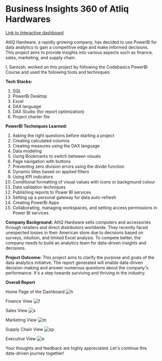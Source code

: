 # Business Insights 360 of Atliq Hardwares

[Link to Interactive dashboard](https://app.powerbi.com/groups/73742855-9300-448f-ab1a-d0457b7e7b6a/reports/fd1f9050-4e34-4c96-a14d-ee68bb2b388c/ReportSection0ac825050d6b67146c3e?experience=power-bi)



AtliQ Hardware, a rapidly growing company, has decided to use PowerBi for data analytics to gain a competitive edge and make informed decisions. This project aims to provide insights into various aspects such as finance, sales, marketing, and supply chain.

I, Santosh, worked on this project by following the Codebasics PowerBi Course and used the following tools and techniques:

**Tech Stacks:**

1. SQL
2. PowerBi Desktop
3. Excel
4. DAX language
5. DAX Studio (for report optimization)
6. Project charter file

**PowerBI Techniques Learned:**

1.  Asking the right questions before starting a project
2.  Creating calculated columns
3.  Creating measures using the DAX language
4.  Data modeling
5.  Using Bookmarks to switch between visuals
6.  Page navigation with buttons
7.  Preventing zero division errors using the divide function
8.  Dynamic titles based on applied filters
9.  Using KPI indicators
10. Conditional formatting of visual values with icons or background colour
11. Data validation techniques
12. Publishing reports to Power BI services
13. Setting up a personal gateway for data auto-refresh
14. Creating PowerBi Apps
15. Collaborating, managing workspaces, and setting access permissions in Power BI services

**Company Background:**
AtliQ Hardware sells computers and accessories through retailers and direct distributors worldwide. They recently faced unexpected losses in their American store due to decisions based on surveys, intuition, and limited Excel analysis. To compete better, the company needs to build an analytics team for data-driven insights and decisions.

**Project Outcome:**
This project aims to clarify the purpose and goals of the data analytics initiative. The report generated will enable data-driven decision-making and answer numerous questions about the company's performance. It's a step towards surviving and thriving in the industry.

**Overall Report**

Home Page of the Dashboard
![h](https://app.powerbi.com/groups/73742855-9300-448f-ab1a-d0457b7e7b6a/reports/fd1f9050-4e34-4c96-a14d-ee68bb2b388c/ReportSection0e765c0061580b067c73?experience=power-bi)

Finance View
![f](https://app.powerbi.com/groups/73742855-9300-448f-ab1a-d0457b7e7b6a/reports/fd1f9050-4e34-4c96-a14d-ee68bb2b388c/ReportSection3e6d270a5b20870d7cd8?experience=power-bi)

Sales View
![s](https://app.powerbi.com/groups/73742855-9300-448f-ab1a-d0457b7e7b6a/reports/fd1f9050-4e34-4c96-a14d-ee68bb2b388c/ReportSectionbece390d4eee30b77c11?experience=power-bi)

Marketing View
![m](https://app.powerbi.com/groups/73742855-9300-448f-ab1a-d0457b7e7b6a/reports/fd1f9050-4e34-4c96-a14d-ee68bb2b388c/ReportSectionf24034e2944b6ac43986?experience=power-bi)

Supply Chain View
![sp](https://app.powerbi.com/groups/73742855-9300-448f-ab1a-d0457b7e7b6a/reports/fd1f9050-4e34-4c96-a14d-ee68bb2b388c/ReportSection2f4ece5e1ab3e33b0a9b?experience=power-bi)

Executive View
![e](https://app.powerbi.com/groups/73742855-9300-448f-ab1a-d0457b7e7b6a/reports/fd1f9050-4e34-4c96-a14d-ee68bb2b388c/ReportSection0ac825050d6b67146c3e?experience=power-bi)


Your thoughts and feedback are highly appreciated. Let's continue this data-driven journey together!

